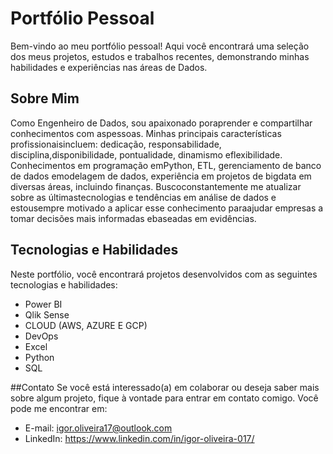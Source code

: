 # Portfólio Pessoal 

Bem-vindo ao meu portfólio pessoal! Aqui você encontrará uma seleção dos meus projetos, estudos e trabalhos recentes, demonstrando minhas habilidades e experiências nas áreas de Dados.

## Sobre Mim
Como Engenheiro de Dados, sou apaixonado poraprender e compartilhar conhecimentos com aspessoas. Minhas principais características profissionaisincluem: dedicação, responsabilidade, disciplina,disponibilidade, pontualidade, dinamismo eflexibilidade. Conhecimentos em programação emPython, ETL, gerenciamento de banco de dados emodelagem de dados, experiência em projetos de bigdata em diversas áreas, incluindo finanças. Buscoconstantemente me atualizar sobre as últimastecnologias e tendências em análise de dados e estousempre motivado a aplicar esse conhecimento paraajudar empresas a tomar decisões mais informadas ebaseadas em evidências.


## Tecnologias e Habilidades
Neste portfólio, você encontrará projetos desenvolvidos com as seguintes tecnologias e habilidades:

* Power BI
* Qlik Sense
* CLOUD (AWS, AZURE E GCP)
* DevOps
* Excel
* Python 
* SQL


##Contato
Se você está interessado(a) em colaborar ou deseja saber mais sobre algum projeto, fique à vontade para entrar em contato comigo. Você pode me encontrar em:

* E-mail: igor.oliveira17@outlook.com
* LinkedIn: https://www.linkedin.com/in/igor-oliveira-017/
